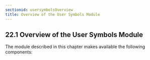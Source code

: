 ```yaml
---
sectionid: usersymbolsOverview
title: Overview of the User Symbols Module
---
```




<!-- Overview -->
<h2 id="usersymbolsOverview">
   <span class="headingNumber">22.1</span>
   <span class="head">Overview of the User Symbols Module</span>
</h2>
The module described in this chapter makes available the following components:




